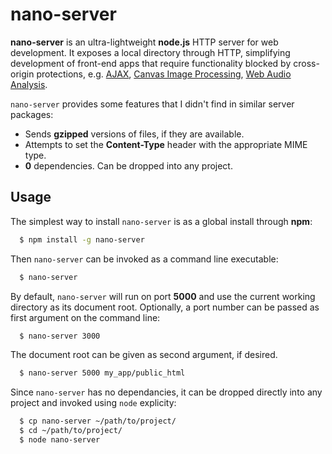 nano-server
================

**nano-server** is an ultra-lightweight **node.js** HTTP server for web development. It exposes a local directory through HTTP, simplifying development of front-end apps that require functionality blocked by cross-origin protections, e.g. [AJAX](https://developer.mozilla.org/en/docs/AJAX), [Canvas Image Processing](http://www.w3schools.com/tags/canvas_getimagedata.asp), [Web Audio Analysis](https://developer.mozilla.org/en-US/docs/Web/API/Web_Audio_API). 

`nano-server` provides some features that I didn't find in similar server packages:

 * Sends **gzipped** versions of files, if they are available.
 * Attempts to set the **Content-Type** header with the appropriate MIME type.
 * **0** dependencies. Can be dropped into any project.

Usage
------

The simplest way to install `nano-server` is as a global install through **npm**:

```bash
  $ npm install -g nano-server
```

Then `nano-server` can be invoked as a command line executable:

```bash
  $ nano-server
```

By default, `nano-server` will run on port **5000** and use the current working directory as its document root. Optionally, a port number can be passed as first argument on the command line:

```bash
  $ nano-server 3000
```

The document root can be given as second argument, if desired.

```bash
  $ nano-server 5000 my_app/public_html
```

Since `nano-server` has no dependancies, it can be dropped directly into any project and invoked using `node` explicity: 

```bash
  $ cp nano-server ~/path/to/project/
  $ cd ~/path/to/project/
  $ node nano-server
```

